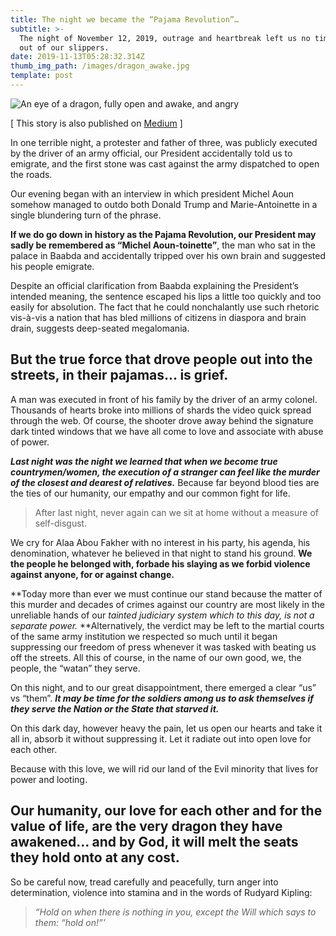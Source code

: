 ```yaml
---
title: The night we became the “Pajama Revolution”…
subtitle: >-
  The night of November 12, 2019, outrage and heartbreak left us no time to get
  out of our slippers.
date: 2019-11-13T05:28:32.314Z
thumb_img_path: /images/dragon_awake.jpg
template: post
---
```

![An eye of a dragon, fully open and awake, and angry](/images/dragon_awake.jpg)

[ This story is also published on [Medium](https://medium.com/@saba7lebnen/the-night-we-became-the-pajama-revolution-d3e542cc7190) ]

In one terrible night, a protester and father of three, was publicly executed by the driver of an army official, our President accidentally told us to emigrate, and the first stone was cast against the army dispatched to open the roads.

Our evening began with an interview in which president Michel Aoun somehow managed to outdo both Donald Trump and Marie-Antoinette in a single blundering turn of the phrase.

**If we do go down in history as the Pajama Revolution, our President may sadly be remembered as “Michel Aoun-toinette”**, the man who sat in the palace in Baabda and accidentally tripped over his own brain and suggested his people emigrate.

Despite an official clarification from Baabda explaining the President’s intended meaning, the sentence escaped his lips a little too quickly and too easily for absolution. The fact that he could nonchalantly use such rhetoric vis-à-vis a nation that has bled millions of citizens in diaspora and brain drain, suggests deep-seated megalomania.

## But the true force that drove people out into the streets, in their pajamas… is grief.

A man was executed in front of his family by the driver of an army colonel. Thousands of hearts broke into millions of shards the video quick spread through the web. Of course, the shooter drove away behind the signature dark tinted windows that we have all come to love and associate with abuse of power.

_**Last night was the night we learned that when we become true countrymen/women, the execution of a stranger can feel like the murder of the closest and dearest of relatives.**_ Because far beyond blood ties are the ties of our humanity, our empathy and our common fight for life.

> After last night, never again can we sit at home without a measure of self-disgust.

We cry for Alaa Abou Fakher with no interest in his party, his agenda, his denomination, whatever he believed in that night to stand his ground. **We the people he belonged with, forbade his slaying as we forbid violence against anyone, for or against change.**

**Today more than ever we must continue our stand because the matter of this murder and decades of crimes against our country are most likely in the unreliable hands of our _tainted judiciary system which to this day, is not a separate power._ **Alternatively, the verdict may be left to the martial courts of the same army institution we respected so much until it began suppressing our freedom of press whenever it was tasked with beating us off the streets. All this of course, in the name of our own good, we, the people, the “watan” they serve.

On this night, and to our great disappointment, there emerged a clear “us” vs “them”. _**It may be time for the soldiers among us to ask themselves if they serve the Nation or the State that starved it.**_

On this dark day, however heavy the pain, let us open our hearts and take it all in, absorb it without suppressing it. Let it radiate out into open love for each other.

Because with this love, we will rid our land of the Evil minority that lives for power and looting.

## Our humanity, our love for each other and for the value of life, are the very dragon they have awakened… and by God, it will melt the seats they hold onto at any cost.

So be careful now, tread carefully and peacefully, turn anger into determination, violence into stamina and in the words of Rudyard Kipling:

> _“Hold on when there is nothing in you, except the Will which says to them: “hold on!”’_
